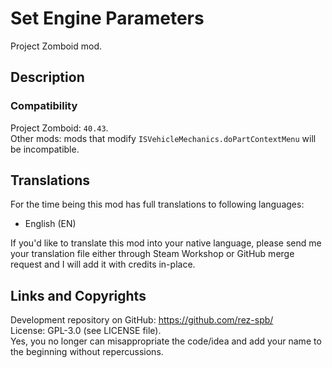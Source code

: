 # Set Engine Parameters
Project Zomboid mod.
## Description

### Compatibility
Project Zomboid: `40.43`.  
Other mods: mods that modify `ISVehicleMechanics.doPartContextMenu` will be incompatible.

## Translations
For the time being this mod has full translations to following languages:
* English (EN)

If you'd like to translate this mod into your native language, please send me your translation file either through Steam Workshop or GitHub merge request and I will add it with credits in-place.
## Links and Copyrights
Development repository on GitHub: https://github.com/rez-spb/  
License: GPL-3.0 (see LICENSE file).  
Yes, you no longer can misappropriate the code/idea and add your name to the beginning without repercussions.